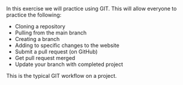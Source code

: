 In this exercise we will practice using GIT.  This will allow everyone to practice the following:

- Cloning a repository
- Pulling from the main branch
- Creating a branch
- Adding to specific changes to the website
- Submit a pull request (on GitHub)
- Get pull request merged
- Update your branch with completed project

This is the typical GIT workflow on a project. 





